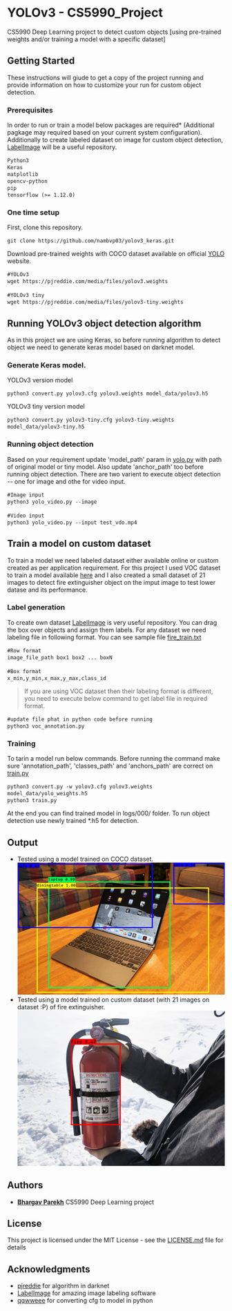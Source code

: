 # YOLOv3 - CS5990_Project

CS5990 Deep Learning project to detect custom objects [using pre-trained weights and/or training a model with a specific dataset]

## Getting Started

These instructions will giude to get a copy of the project running and provide information on how to customize your run for custom object detection.

### Prerequisites

In order to run or train a model below packages are required* (Additional pagkage may required based on your current system configuration). Additionally to create labeled dataset on image for custom object detection, [LabelImage](https://github.com/tzutalin/labelImg) will be a useful repository.

```
Python3
Keras
matplotlib
opencv-python
pip
tensorflow (>= 1.12.0)
```

### One time setup

First, clone this repository.

```
git clone https://github.com/nambvp03/yolov3_keras.git
```

Download pre-trained weights with COCO dataset available on official [YOLO](https://pjreddie.com/darknet/yolo/) website.

```
#YOLOv3
wget https://pjreddie.com/media/files/yolov3.weights

#YOLOv3 tiny
wget https://pjreddie.com/media/files/yolov3-tiny.weights
```


## Running YOLOv3 object detection algorithm

As in this project we are using Keras, so before running algorithm to detect object we need to generate keras model based on darknet model.

### Generate Keras model.

YOLOv3 version model
```
python3 convert.py yolov3.cfg yolov3.weights model_data/yolov3.h5
```
YOLOv3 tiny version model
```
python3 convert.py yolov3-tiny.cfg yolov3-tiny.weights model_data/yolov3-tiny.h5
```

### Running object detection

Based on your requirement update 'model_path' param in [yolo.py](yolo.py) with path of original model or tiny model. Also update 'anchor_path' too before running object detection. There are two varient to execute object detection -- one for image and othe for video input.

```
#Image input
python3 yolo_video.py --image

#Video input
python3 yolo_video.py --input test_vdo.mp4
```

## Train a model on custom dataset

To train a model we need labeled dataset either available online or custom created as per application requirement. For this project I used VOC dataset to train a model available [here](http://host.robots.ox.ac.uk/pascal/VOC/voc2012/VOCtrainval_11-May-2012.tar) and I also created a small dataset of 21 images to detect fire extinguisher object on the imput image to test lower datase and its performance.

### Label generation

To create own dataset [LabelImage](https://github.com/tzutalin/labelImg) is very useful repository. You can drag the box over objects and assign them labels. For any dataset we need labeling file in following format. You can see sample file [fire_train.txt](fire_train.txt)

```
#Row format
image_file_path box1 box2 ... boxN

#Box format
x_min,y_min,x_max,y_max,class_id
```

> If you are using VOC dataset then their labeling format is different, you need to execute below command to get label file in required format.

```
#update file phat in python code before running
python3 voc_annotation.py
```

### Training

To tarin a model run below commands. Before running the command make sure 'annotation_path', 'classes_path' and 'anchors_path' are correct on [train.py](train.py)

```
python3 convert.py -w yolov3.cfg yolov3.weights model_data/yolo_weights.h5
python3 train.py
```

At the end you can find trained model in logs/000/ folder. To run object detection use newly trained \*.h5 for detection.

## Output

* Tested using a model trained on COCO dataset.
![Laptop](test_laptop_1_res.jpg)
* Tested using a model trained on custom dataset (with 21 images on dataset :P) of fire extinguisher.
![Fire Extinguisher](test_fire_2_res.jpg)

## Authors

* [**Bhargav Parekh**](https://github.com/nambvp03) CS5990 Deep Learning project


## License

This project is licensed under the MIT License - see the [LICENSE.md](LICENSE.md) file for details

## Acknowledgments

* [pjreddie](https://github.com/pjreddie/darknet) for algorithm in darknet
* [LabelImage](https://github.com/tzutalin/labelImg) for amazing image labeling software
* [qqwweee](https://github.com/qqwweee/keras-yolo3) for converting cfg to model in python
